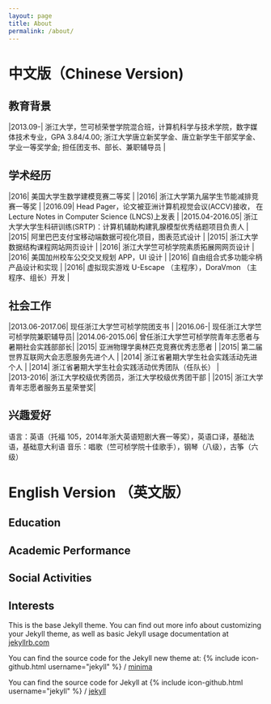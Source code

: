 ```yaml
---
layout: page
title: About
permalink: /about/
---
```


# 中文版（Chinese Version)

## 教育背景

|2013.09-| 浙江大学，竺可桢荣誉学院混合班，计算机科学与技术学院，数字媒体技术专业，GPA 3.84/4.00; 浙江大学唐立新奖学金、唐立新学生干部奖学金、学业一等奖学金; 担任团支书、部长、兼职辅导员 |


## 学术经历

|2016| 美国大学生数学建模竞赛二等奖 |
|2016| 浙江大学第九届学生节能减排竞赛一等奖 |
|2016.09| Head Pager，论文被亚洲计算机视觉会议(ACCV)接收， 在Lecture Notes in Computer Science (LNCS)上发表 |
|2015.04-2016.05| 浙江大学大学生科研训练(SRTP)：计算机辅助构建乳腺模型优秀结题项目负责人 |
|2015| 阿里巴巴支付宝移动端数据可视化项目，图表范式设计 |
|2015| 浙江大学数据结构课程网站网页设计 | 
|2016| 浙江大学竺可桢学院素质拓展网网页设计 |
|2016| 美国加州校车公交交叉规划 APP，UI 设计 |
|2016| 自由组合式多功能伞柄产品设计和实现 |
|2016| 虚拟现实游戏  U-Escape （主程序），DoraVmon （主程序、组长）开发 |


## 社会工作
|2013.06-2017.06| 现任浙江大学竺可桢学院团支书 |
|2016.06-| 现任浙江大学竺可桢学院兼职辅导员| 
|2014.06-2015.06| 曾任浙江大学竺可桢学院青年志愿者与暑期社会实践部部长| 
|2015| 亚洲物理学奥林匹克竞赛优秀志愿者 |
|2015| 第二届世界互联网大会志愿服务先进个人 |
|2014| 浙江省暑期大学生社会实践活动先进个人 |
|2014| 浙江省暑期大学生社会实践活动优秀团队（任队长） |   
|2013-2016| 浙江大学校级优秀团员，浙江大学校级优秀团干部 |
|2015| 浙江大学青年志愿者服务五星荣誉奖|

## 兴趣爱好
语言：英语（托福 105，2014年浙大英语短剧大赛一等奖），英语口译，基础法语，基础意大利语
音乐：唱歌（竺可桢学院十佳歌手），钢琴（八级），古筝（六级） 


# English Version （英文版）
## Education

## Academic Performance 

## Social Activities

## Interests 


This is the base Jekyll theme. You can find out more info about customizing your Jekyll theme, as well as basic Jekyll usage documentation at [jekyllrb.com](https://jekyllrb.com/)

You can find the source code for the Jekyll new theme at:
{% include icon-github.html username="jekyll" %} /
[minima](https://github.com/jekyll/minima)

You can find the source code for Jekyll at
{% include icon-github.html username="jekyll" %} /
[jekyll](https://github.com/jekyll/jekyll)



